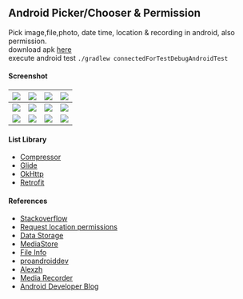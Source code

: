 ## Android Picker/Chooser & Permission ##

Pick image,file,photo, date time, location & recording in android, also permission.  
download apk [here](https://e.pcloud.link/publink/show?code=XZmpQCZwTa1L3XwUdmXlU2xauSx4F5UBAVX)  
execute android test `./gradlew connectedForTestDebugAndroidTest`

#### Screenshot ####
| ![](https://i.imgur.com/XrGCQMD.png) | ![](https://images2.imgbox.com/ff/0d/4sbHWzB7_o.png) | ![](https://i.imgur.com/boelaOE.png) | ![](https://i.imgur.com/XVpXWgg.png) |
|:------------------------------------:| :---: |:---:| :---: |
| ![](https://i.imgur.com/DrXTEEF.png) | ![](https://images2.imgbox.com/a6/e1/qj5HKxXl_o.png) | ![](https://i.imgur.com/sqMzGZC.png) | ![](https://images2.imgbox.com/14/cd/f9Ou8aWF_o.png) |
| ![](https://i.imgur.com/79OW4Ot.png) | ![](https://i.imgur.com/avNbA9O.png) | ![](https://i.imgur.com/GjFW9Du.png) | ![](https://i.imgur.com/BQxJmkt.png) |

#### List Library ####
- [Compressor](https://github.com/zetbaitsu/Compressor)
- [Glide](https://github.com/bumptech/glide)
- [OkHttp](https://github.com/square/okhttp)
- [Retrofit](https://github.com/square/retrofit)

#### References ####
- [Stackoverflow](https://stackoverflow.com/a/65763144/3559183)
- [Request location permissions](https://developer.android.com/training/location/permissions)
- [Data Storage](https://developer.android.com/training/data-storage)
- [MediaStore](https://developer.android.com/reference/android/provider/MediaStore)
- [File Info](https://developer.android.com/training/secure-file-sharing/retrieve-info)
- [proandroiddev](https://proandroiddev.com/how-to-optimize-memory-consumption-when-using-glide-9ac984cfe70f)
- [Alexzh](https://alexzh.com/ui-testing-of-android-runtime-permissions/)
- [Media Recorder](https://developer.android.com/guide/topics/media/mediarecorder)
- [Android Developer Blog](https://android-developers.googleblog.com/2023/08/choosing-right-storage-experience.html)